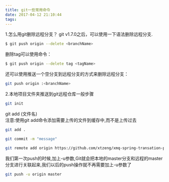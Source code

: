 ```yaml
---
title: git一些常用命令
date: 2017-04-12 21:10:44
tags:
---
```



1.怎么用git删除远程分支？
git v1.7.0之后，可以使用一下语法删除远程分支.
```bash
$ git push origin --delete <branchName>
```

删除tag可以使用命令：
```bash
$ git push origin --delete tag <tagName>
```

还可以使用推送一个空分支到远程分支的方式来删除远程分支：
```bash
git push origin :<branchName>
```

2.本地项目文件夹推送到git远程仓库一般步骤

```bash
git init
```

git add  (文件名)   
注意:使用git add命令添加需要上传的文件到缓存中,而不是上传过去
```bash
git add .
```

```bash
git commit -m "message"
```

```bash
git remote add origin https://github.com/xtzeng/xmq-spring-transation-parent.git
``` 

我们第一次push的时候,加上-u参数,Git就会把本地的master分支和远程的master分支进行关联起来,我们以后的push操作就不再需要加上-u参数了

```bash
git push -u origin master
```